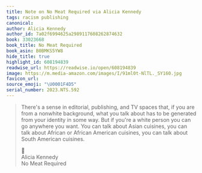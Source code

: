 ```yaml
---
title: Note on No Meat Required via Alicia Kennedy
tags: racism publishing
canonical:
author: Alicia Kennedy
author_id: 7a02f6994625a2989117608262874632
book: 33023668
book_title: No Meat Required
book_asin: B0BMKS5YW8
hide_title: true
highlight_id: 608194839
readwise_url: https://readwise.io/open/608194839
image: https://m.media-amazon.com/images/I/91ml0t-NlTL._SY160.jpg
favicon_url:
source_emoji: "\U0001F4D5"
serial_number: 2023.NTS.592
---
```

> There's a sense in editorial, publishing, and TV spaces that, if you are from a nonwhite background, what you talk about has to be generated from your identity in some way. But if you're a white person you can go anywhere you want. You can talk about Asian cuisines, you can talk about African or African American cuisines, you can talk about South American cuisines.
> <div class="quoteback-footer"><div class="quoteback-avatar"><span class="mini-emoji"> 📕</span></div><div class="quoteback-metadata"><div class="metadata-inner"><span style="display:none">FROM:</span><div aria-label="Alicia Kennedy" class="quoteback-author"> Alicia Kennedy</div><div aria-label="No Meat Required" class="quoteback-title"> No Meat Required</div></div></div></div>